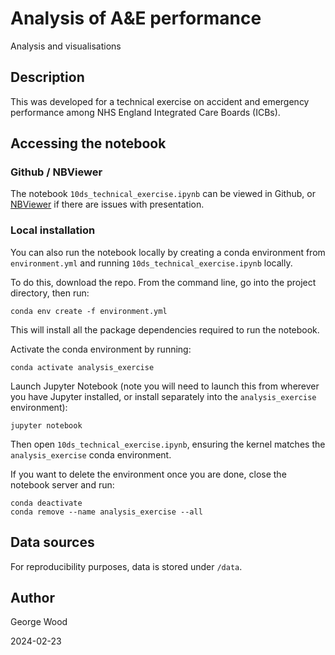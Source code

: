 # Analysis of A&E performance

Analysis and visualisations 

## Description

This was developed for a technical exercise on accident and emergency performance among NHS England Integrated Care Boards (ICBs).

## Accessing the notebook

### Github / NBViewer

The notebook ```10ds_technical_exercise.ipynb``` can be viewed in Github, or [NBViewer](https://nbviewer.org/) if there are issues with presentation.

### Local installation

You can also run the notebook locally by creating a conda environment from ```environment.yml``` and running ```10ds_technical_exercise.ipynb``` locally.

To do this, download the repo. From the command line, go into the project directory, then run:

```
conda env create -f environment.yml
```

This will install all the package dependencies required to run the notebook.

Activate the conda environment by running:

```
conda activate analysis_exercise
```

Launch Jupyter Notebook (note you will need to launch this from wherever you have Jupyter installed, or install separately into the ```analysis_exercise``` environment):

```
jupyter notebook
```

Then open ```10ds_technical_exercise.ipynb```, ensuring the kernel matches the ```analysis_exercise``` conda environment.

If you want to delete the environment once you are done, close the notebook server and run:

```
conda deactivate
conda remove --name analysis_exercise --all
```

## Data sources

For reproducibility purposes, data is stored under ```/data```.

## Author

George Wood

2024-02-23
